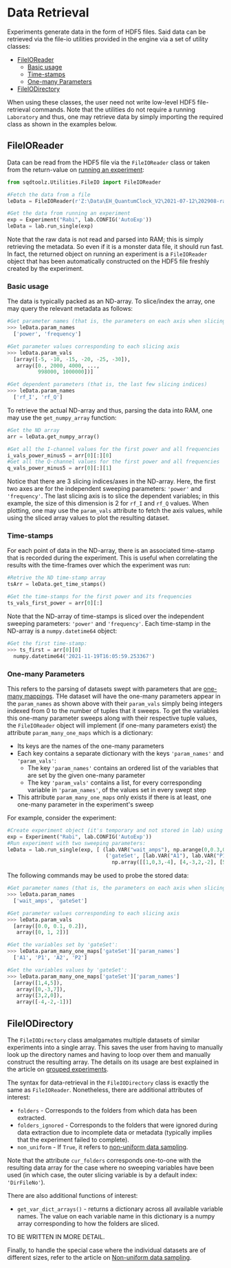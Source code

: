# Data Retrieval

Experiments generate data in the form of HDF5 files. Said data can be retrieved via the file-io utilities provided in the engine via a set of utility classes:

- [FileIOReader](#fileioreader)
    - [Basic usage](#basic-usage)
    - [Time-stamps](#time-stamps)
    - [One-many Parameters](#one-many-parameters)
- [FileIODirectory](#fileiodirectory)

When using these classes, the user need not write low-level HDF5 file-retrieval commands. Note that the utilities do not require a running `Laboratory` and thus, one may retrieve data by simply importing the required class as shown in the examples below.

## FileIOReader

Data can be read from the HDF5 file via the `FileIOReader` class or taken from the return-value on [running an experiment](Exp_Overview.md):

```python
from sqdtoolz.Utilities.FileIO import FileIOReader

#Fetch the data from a file
leData = FileIOReader(r'Z:\Data\EH_QuantumClock_V2\2021-07-12\202908-rabi\data.h5')

#Get the data from running an experiment
exp = Experiment("Rabi", lab.CONFIG('AutoExp'))
leData = lab.run_single(exp)
```

Note that the raw data is not read and parsed into RAM; this is simply retrieving the metadata. So even if it is a monster data file, it should run fast. In fact, the returned object on running an experiment is a `FileIOReader` object that has been automatically constructed on the HDF5 file freshly created by the experiment.

### Basic usage

The data is typically packed as an ND-array. To slice/index the array, one may query the relevant metadata as follows:

```python
#Get parameter names (that is, the parameters on each axis when slicing)
>>> leData.param_names
  ['power', 'frequency']

#Get parameter values corresponding to each slicing axis
>>> leData.param_vals
  [array([-5, -10, -15, -20, -25, -30]),
   array([0., 2000, 4000, ...,
          998000, 1000000])]

#Get dependent parameters (that is, the last few slicing indices)
>>> leData.param_names
  ['rf_I', 'rf_Q']
```

To retrieve the actual ND-array and thus, parsing the data into RAM, one may use the `get_numpy_array` function:

```python
#Get the ND array
arr = leData.get_numpy_array()

#Get all the I-channel values for the first power and all frequencies
i_vals_power_minus5 = arr[0][:][0]
#Get all the Q-channel values for the first power and all frequencies
q_vals_power_minus5 = arr[0][:][1]
```

Notice that there are 3 slicing indices/axes in the ND-array. Here, the first two axes are for the independent sweeping parameters: `'power'` and `'frequency'`. The last slicing axis is to slice the dependent variables; in this example, the size of this dimension is 2 for `rf_I` and `rf_Q` values. When plotting, one may use the `param_vals` attribute to fetch the axis values, while using the sliced array values to plot the resulting dataset.

### Time-stamps

For each point of data in the ND-array, there is an associated time-stamp that is recorded during the experiment. This is useful when correlating the results with the time-frames over which the experiment was run:

```python
#Retrive the ND time-stamp array
tsArr = leData.get_time_stamps()

#Get the time-stamps for the first power and its frequencies
ts_vals_first_power = arr[0][:]
```

Note that the ND-array of time-stamps is sliced over the independent sweeping parameters: `'power'` and `'frequency'`. Each time-stamp in the ND-array is a `numpy.datetime64` object:

```python
#Get the first time-stamp:
>>> ts_first = arr[0][0]
  numpy.datetime64('2021-11-19T16:05:59.253367')
```

### One-many Parameters

This refers to the parsing of datasets swept with parameters that are [one-many mappings](Exp_Sweep.md#one-many-sweeps). THe dataset will have the one-many parameters appear in the `param_names` as shown above with their `param_vals` simply being integers indexed from 0 to the number of tuples that it sweeps. To get the variables this one-many parameter sweeps along with their respective tuple values, the `FileIOReader` object will implement (if one-many parameters exist) the attribute `param_many_one_maps` which is a dictionary:

- Its keys are the names of the one-many parameters
- Each key contains a separate dictionary with the keys `'param_names'` and `'param_vals'`:
  - The key `'param_names'` contains an ordered list of the variables that are set by the given one-many parameter
  - The key `'param_vals'` contains a list, for every corresponding variable in `'param_names'`, of the values set in every swept step
- This attribute `param_many_one_maps` only exists if there is at least, one one-many parameter in the experiment's sweep

For example, consider the experiment:

``` python
#Create experiment object (it's temporary and not stored in lab) using configuration 'AutoExp'
exp = Experiment("Rabi", lab.CONFIG('AutoExp'))
#Run experiment with two sweeping parameters:
leData = lab.run_single(exp, [ (lab.VAR("wait_amps"), np.arange(0,0.3,0.1)), 
                                ('gateSet', [lab.VAR("A1"), lab.VAR("P1"), lab.VAR("A2"), lab.VAR("P2")],
                                  np.array([[1,0,3,-4], [4,-3,2,-2], [5,7,0,-1]])) ])
```

The following commands may be used to probe the stored data:

```python
#Get parameter names (that is, the parameters on each axis when slicing)
>>> leData.param_names
  ['wait_amps', 'gateSet']

#Get parameter values corresponding to each slicing axis
>>> leData.param_vals
  [array([0.0, 0.1, 0.2]),
   array([0, 1, 2])]

#Get the variables set by 'gateSet':
>>> leData.param_many_one_maps['gateSet']['param_names']
  ['A1', 'P1', 'A2', 'P2']

#Get the variables values by 'gateSet':
>>> leData.param_many_one_maps['gateSet']['param_names']
  [array([1,4,5]),
   array([0,-3,7]),
   array([3,2,0]),
   array([-4,-2,-1])]
```


## FileIODirectory

The `FileIODirectory` class amalgamates multiple datasets of similar experiments into a single array. This saves the user from having to manually look up the directory names and having to loop over them and manually construct the resulting array. The details on its usage are best explained in the article on [grouped experiments](Exp_CascadeGroup.md).

The syntax for data-retrieval in the `FileIODirectory` class is exactly the same as `FileIOReader`. Nonetheless, there are additional attributes of interest:

- `folders` - Corresponds to the folders from which data has been extracted.
- `folders_ignored` - Corresponds to the folders that were ignored during data extraction due to incomplete data or metadata (typically implies that the experiment failed to complete).
- `non_uniform` - If `True`, it refers to [non-uniform data sampling](ACQ_NonUniformDataSampling.md).

Note that the attribute `cur_folders` corresponds one-to-one with the resulting data array for the case where no sweeping variables have been used (in which case, the outer slicing variable is by a default index: `'DirFileNo'`).

There are also additional functions of interest:

- `get_var_dict_arrays()` - returns a dictionary across all available variable names. The value on each variable name in this dictionary is a numpy array corresponding to how the folders are sliced.

TO BE WRITTEN IN MORE DETAIL.

Finally, to handle the special case where the individual datasets are of different sizes, refer to the article on [Non-uniform data sampling](ACQ_NonUniformDataSampling.md).
